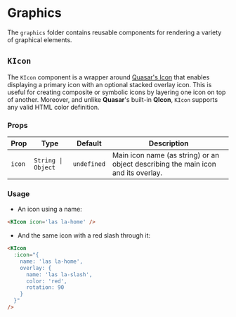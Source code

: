 # Graphics

The `graphics` folder contains reusable components for rendering a variety of graphical elements.

## `KIcon`

The `KIcon` component is a wrapper around [Quasar's Icon](https://quasar.dev/vue-components/icon/) that enables displaying a primary icon with an optional stacked overlay icon. This is useful for creating composite or symbolic icons by layering one icon on top of another. Moreover, and unlike **Quasar**'s built-in **QIcon**, `KIcon` supports any valid HTML color definition.

### Props

| Prop   | Type               | Default     | Description                                                                       |
| ------ | ------------------ | ----------- | --------------------------------------------------------------------------------- |
| `icon` | `String \| Object` | `undefined` | Main icon name (as string) or an object describing the main icon and its overlay. |

### Usage

* An icon using a name:

```html
<KIcon icon='las la-home' />
```
* And the same icon with a red slash through it:

```html
<KIcon
  :icon="{
    name: 'las la-home',
    overlay: {
      name: 'las la-slash',
      color: 'red',
      rotation: 90
    }
  }"
/>
```